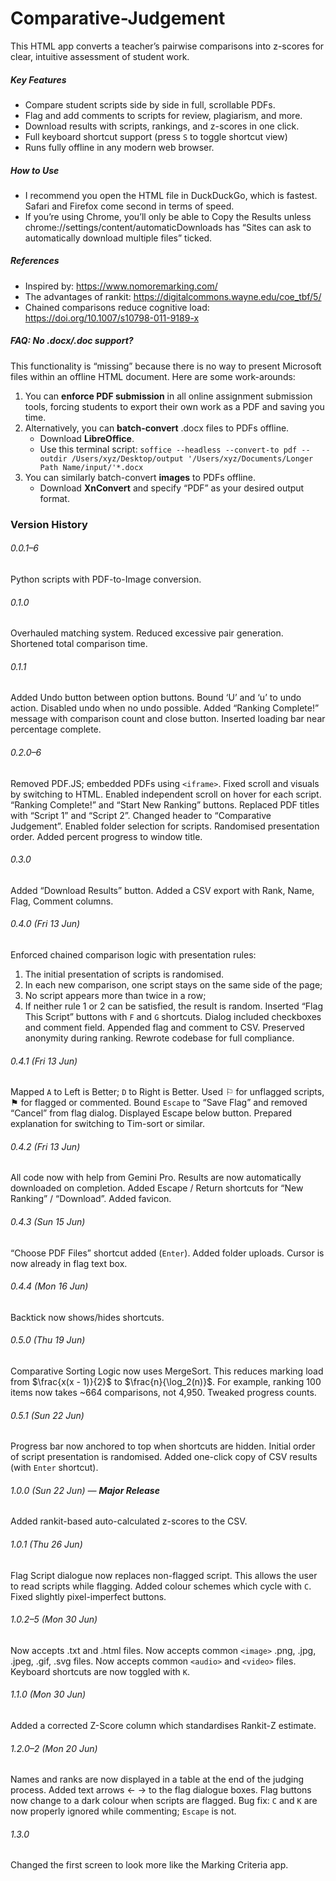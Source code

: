 # Comparative-Judgement
This HTML app converts a teacher’s pairwise comparisons into z-scores for clear, intuitive assessment of student work. 

##### Key Features
- Compare student scripts side by side in full, scrollable PDFs.
- Flag and add comments to scripts for review, plagiarism, and more.
- Download results with scripts, rankings, and z-scores in one click.
- Full keyboard shortcut support (press `S` to toggle shortcut view)
- Runs fully offline in any modern web browser. 
##### How to Use 
- I recommend you open the HTML file in DuckDuckGo, which is fastest. Safari and Firefox come second in terms of speed. 
- If you’re using Chrome, you’ll only be able to Copy the Results unless chrome://settings/content/automaticDownloads has “Sites can ask to automatically download multiple files” ticked. 
##### References
- Inspired by: https://www.nomoremarking.com/
- The advantages of rankit: https://digitalcommons.wayne.edu/coe_tbf/5/
- Chained comparisons reduce cognitive load: https://doi.org/10.1007/s10798-011-9189-x 
##### FAQ: No .docx/.doc support? 
This functionality is “missing” because there is no way to present Microsoft files within an offline HTML document. Here are some work-arounds: 
1. You can **enforce PDF submission** in all online assignment submission tools, forcing students to export their own work as a PDF and saving you time. 
2. Alternatively, you can **batch-convert** .docx files to PDFs offline. 
	- Download **LibreOffice**. 
	- Use this terminal script: `soffice --headless --convert-to pdf --outdir /Users/xyz/Desktop/output '/Users/xyz/Documents/Longer Path Name/input/'*.docx`
3. You can similarly batch-convert **images** to PDFs offline. 
	- Download **XnConvert** and specify “PDF” as your desired output format. 
### Version History
###### 0.0.1–6
Python scripts with PDF-to-Image conversion.
###### 0.1.0
Overhauled matching system.
Reduced excessive pair generation.
Shortened total comparison time.
###### 0.1.1
Added Undo button between option buttons.
Bound ‘U’ and ‘u’ to undo action.
Disabled undo when no undo possible.
Added “Ranking Complete!” message with comparison count and close button.
Inserted loading bar near percentage complete.
###### 0.2.0–6
Removed PDF.JS; embedded PDFs using `<iframe>`.
Fixed scroll and visuals by switching to HTML.
Enabled independent scroll on hover for each script.
“Ranking Complete!” and “Start New Ranking” buttons.
Replaced PDF titles with “Script 1” and “Script 2”.
Changed header to “Comparative Judgement”.
Enabled folder selection for scripts.
Randomised presentation order.
Added percent progress to window title.
###### 0.3.0
Added “Download Results” button.
Added a CSV export with Rank, Name, Flag, Comment columns.
###### 0.4.0 (Fri 13 Jun)
Enforced chained comparison logic with presentation rules:
1. The initial presentation of scripts is randomised.
2. In each new comparison, one script stays on the same side of the page;
3. No script appears more than twice in a row;
4. If neither rule 1 or 2 can be satisfied, the result is random.
Inserted “Flag This Script” buttons with `F` and `G` shortcuts.
Dialog included checkboxes and comment field.
Appended flag and comment to CSV.
Preserved anonymity during ranking.
Rewrote codebase for full compliance.
###### 0.4.1 (Fri 13 Jun)
Mapped `A` to Left is Better; `D` to Right is Better.
Used ⚐ for unflagged scripts, ⚑ for flagged or commented.
Bound `Escape` to “Save Flag” and removed “Cancel” from flag dialog.
Displayed Escape below button.
Prepared explanation for switching to Tim-sort or similar.
###### 0.4.2 (Fri 13 Jun)
All code now with help from Gemini Pro.
Results are now automatically downloaded on completion.
Added Escape / Return shortcuts for “New Ranking” / “Download”.
Added favicon.
###### 0.4.3 (Sun 15 Jun)
“Choose PDF Files” shortcut added (`Enter`).
Added folder uploads.
Cursor is now already in flag text box.
###### 0.4.4 (Mon 16 Jun)
Backtick now shows/hides shortcuts.
###### 0.5.0 (Thu 19 Jun)
Comparative Sorting Logic now uses MergeSort.
This reduces marking load from $\frac{x(x - 1)}{2}$ to $\frac{n}{\log_2(n)}$.
For example, ranking 100 items now takes ~664 comparisons, not 4,950. 
Tweaked progress counts.
###### 0.5.1 (Sun 22 Jun)
Progress bar now anchored to top when shortcuts are hidden.
Initial order of script presentation is randomised.
Added one-click copy of CSV results (with `Enter` shortcut).
###### 1.0.0 (Sun 22 Jun) — **Major Release** 
Added rankit-based auto-calculated z-scores to the CSV.
###### 1.0.1 (Thu 26 Jun)
Flag Script dialogue now replaces non-flagged script.
This allows the user to read scripts while flagging.
Added colour schemes which cycle with `C`.
Fixed slightly pixel-imperfect buttons.
###### 1.0.2–5 (Mon 30 Jun) 
Now accepts .txt and .html files. 
Now accepts common `<image>` .png, .jpg, .jpeg, .gif, .svg files. 
Now accepts common `<audio>` and `<video>` files. 
Keyboard shortcuts are now toggled with `K`.
###### 1.1.0 (Mon 30 Jun)
Added a corrected Z-Score column which standardises Rankit-Z estimate.
###### 1.2.0–2 (Mon 20 Jun)
Names and ranks are now displayed in a table at the end of the judging process. 
Added text arrows ← → to the flag dialogue boxes. 
Flag buttons now change to a dark colour when scripts are flagged. 
Bug fix: `C` and `K` are now properly ignored while commenting; `Escape` is not. 
###### 1.3.0
Changed the first screen to look more like the Marking Criteria app. 
